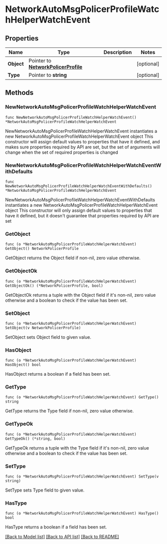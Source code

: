 # NetworkAutoMsgPolicerProfileWatchHelperWatchEvent

## Properties

Name | Type | Description | Notes
------------ | ------------- | ------------- | -------------
**Object** | Pointer to [**NetworkPolicerProfile**](networkPolicerProfile.md) |  | [optional] 
**Type** | Pointer to **string** |  | [optional] 

## Methods

### NewNetworkAutoMsgPolicerProfileWatchHelperWatchEvent

`func NewNetworkAutoMsgPolicerProfileWatchHelperWatchEvent() *NetworkAutoMsgPolicerProfileWatchHelperWatchEvent`

NewNetworkAutoMsgPolicerProfileWatchHelperWatchEvent instantiates a new NetworkAutoMsgPolicerProfileWatchHelperWatchEvent object
This constructor will assign default values to properties that have it defined,
and makes sure properties required by API are set, but the set of arguments
will change when the set of required properties is changed

### NewNetworkAutoMsgPolicerProfileWatchHelperWatchEventWithDefaults

`func NewNetworkAutoMsgPolicerProfileWatchHelperWatchEventWithDefaults() *NetworkAutoMsgPolicerProfileWatchHelperWatchEvent`

NewNetworkAutoMsgPolicerProfileWatchHelperWatchEventWithDefaults instantiates a new NetworkAutoMsgPolicerProfileWatchHelperWatchEvent object
This constructor will only assign default values to properties that have it defined,
but it doesn't guarantee that properties required by API are set

### GetObject

`func (o *NetworkAutoMsgPolicerProfileWatchHelperWatchEvent) GetObject() NetworkPolicerProfile`

GetObject returns the Object field if non-nil, zero value otherwise.

### GetObjectOk

`func (o *NetworkAutoMsgPolicerProfileWatchHelperWatchEvent) GetObjectOk() (*NetworkPolicerProfile, bool)`

GetObjectOk returns a tuple with the Object field if it's non-nil, zero value otherwise
and a boolean to check if the value has been set.

### SetObject

`func (o *NetworkAutoMsgPolicerProfileWatchHelperWatchEvent) SetObject(v NetworkPolicerProfile)`

SetObject sets Object field to given value.

### HasObject

`func (o *NetworkAutoMsgPolicerProfileWatchHelperWatchEvent) HasObject() bool`

HasObject returns a boolean if a field has been set.

### GetType

`func (o *NetworkAutoMsgPolicerProfileWatchHelperWatchEvent) GetType() string`

GetType returns the Type field if non-nil, zero value otherwise.

### GetTypeOk

`func (o *NetworkAutoMsgPolicerProfileWatchHelperWatchEvent) GetTypeOk() (*string, bool)`

GetTypeOk returns a tuple with the Type field if it's non-nil, zero value otherwise
and a boolean to check if the value has been set.

### SetType

`func (o *NetworkAutoMsgPolicerProfileWatchHelperWatchEvent) SetType(v string)`

SetType sets Type field to given value.

### HasType

`func (o *NetworkAutoMsgPolicerProfileWatchHelperWatchEvent) HasType() bool`

HasType returns a boolean if a field has been set.


[[Back to Model list]](../README.md#documentation-for-models) [[Back to API list]](../README.md#documentation-for-api-endpoints) [[Back to README]](../README.md)


